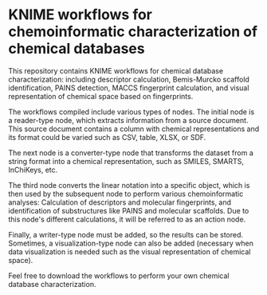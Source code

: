 # KNIME workflows for chemoinformatic characterization of chemical databases
This repository contains KNIME workflows for chemical database characterization: including descriptor calculation, Bemis-Murcko scaffold identification, PAINS detection, MACCS fingerprint calculation, and visual representation of chemical space based on fingerprints. 

The workflows compiled include various types of nodes. The initial node is a reader-type node, which extracts information from a source document. This source document contains a column with chemical representations and its format could be varied such as CSV, table, XLSX, or SDF.

The next node is a converter-type node that transforms the dataset from a string format into a chemical representation, such as SMILES, SMARTS, InChiKeys, etc. 

The third node converts the linear notation into a specific object, which is then used by the subsequent node to perform various chemoinformatic analyses: Calculation of descriptors and molecular fingerprints, and identification of substructures like PAINS and molecular scaffolds. Due to this node's different calculations, it will be referred to as an action node. 

Finally, a writer-type node must be added, so the results can be stored. Sometimes, a visualization-type node can also be added (necessary when data visualization is needed such as the visual representation of chemical space).


Feel free to download the workflows to perform your own chemical database characterization.
